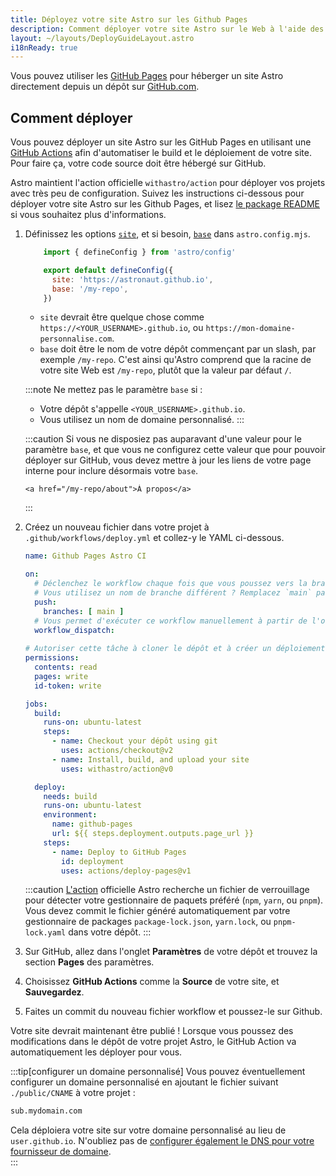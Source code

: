 ```yaml
---
title: Déployez votre site Astro sur les Github Pages
description: Comment déployer votre site Astro sur le Web à l'aide des Github Pages.
layout: ~/layouts/DeployGuideLayout.astro
i18nReady: true
---
```


Vous pouvez utiliser les [GitHub Pages](https://pages.github.com/) pour héberger un site Astro directement depuis un dépôt sur [GitHub.com](https://github.com/).

## Comment déployer

Vous pouvez déployer un site Astro sur les GitHub Pages en utilisant une [GitHub Actions](https://github.com/features/actions) afin d'automatiser le build et le déploiement de votre site. Pour faire ça, votre code source doit être hébergé sur GitHub.

Astro maintient l'action officielle `withastro/action` pour déployer vos projets avec très peu de configuration. Suivez les instructions ci-dessous pour déployer votre site Astro sur les Github Pages, et lisez [le package README](https://github.com/withastro/action) si vous souhaitez plus d'informations.

1. Définissez les options [`site`](/fr/reference/configuration-reference/#site), et si besoin, [`base`](/fr/reference/configuration-reference/#base) dans `astro.config.mjs`.

    ```js title="astro.config.mjs" ins={4-5}
        import { defineConfig } from 'astro/config'
   
        export default defineConfig({
          site: 'https://astronaut.github.io',
          base: '/my-repo',
        })
    ```
    - `site` devrait être quelque chose comme `https://<YOUR_USERNAME>.github.io`, ou `https://mon-domaine-personnalise.com`.
    - `base` doit être le nom de votre dépôt commençant par un slash, par exemple `/my-repo`. C'est ainsi qu'Astro comprend que la racine de votre site Web est `/my-repo`, plutôt que la valeur par défaut `/`.
    
    :::note
    Ne mettez pas le paramètre `base` si :

    - Votre dépôt s'appelle `<YOUR_USERNAME>.github.io`.
    - Vous utilisez un nom de domaine personnalisé.
    :::

    :::caution
   Si vous ne disposiez pas auparavant d'une valeur pour le paramètre `base`, et que vous ne configurez cette valeur que pour pouvoir déployer sur GitHub, vous devez mettre à jour les liens de votre page interne pour inclure désormais votre `base`.

    ```astro
    <a href="/my-repo/about">À propos</a>
    ```
    :::

2. Créez un nouveau fichier dans votre projet à `.github/workflows/deploy.yml` et collez-y le YAML ci-dessous.

    ```yaml title="deploy.yml"
    name: Github Pages Astro CI

    on:
      # Déclenchez le workflow chaque fois que vous poussez vers la branche `main`
      # Vous utilisez un nom de branche différent ? Remplacez `main` par le nom de votre branche
      push:
        branches: [ main ]
      # Vous permet d'exécuter ce workflow manuellement à partir de l'onglet Actions sur GitHub.
      workflow_dispatch:
      
    # Autoriser cette tâche à cloner le dépôt et à créer un déploiement de page
    permissions:
      contents: read
      pages: write
      id-token: write

    jobs:
      build:
        runs-on: ubuntu-latest
        steps:
          - name: Checkout your dépôt using git
            uses: actions/checkout@v2          
          - name: Install, build, and upload your site
            uses: withastro/action@v0

      deploy:
        needs: build
        runs-on: ubuntu-latest
        environment:
          name: github-pages
          url: ${{ steps.deployment.outputs.page_url }}
        steps:
          - name: Deploy to GitHub Pages
            id: deployment
            uses: actions/deploy-pages@v1
    ```
    
    :::caution
   [L'action](https://github.com/withastro/action) officielle Astro recherche un fichier de verrouillage pour détecter votre gestionnaire de paquets préféré (`npm`, `yarn`, ou `pnpm`). Vous devez commit le fichier généré automatiquement par votre gestionnaire de packages `package-lock.json`, `yarn.lock`, ou `pnpm-lock.yaml` dans votre dépôt.
    :::

3. Sur GitHub, allez dans l'onglet **Paramètres** de votre dépôt et trouvez la section **Pages** des paramètres.  

4. Choisissez **GitHub Actions** comme la **Source** de votre site, et **Sauvegardez**.

5. Faites un commit du nouveau fichier workflow et poussez-le sur Github.
  
Votre site devrait maintenant être publié ! Lorsque vous poussez des modifications dans le dépôt de votre projet Astro, le GitHub Action va automatiquement les déployer pour vous.

:::tip[configurer un domaine personnalisé]
Vous pouvez éventuellement configurer un domaine personnalisé en ajoutant le fichier suivant `./public/CNAME` à votre projet : 

```txt title="public/CNAME"
sub.mydomain.com
```

Cela déploiera votre site sur votre domaine personnalisé au lieu de `user.github.io`. N'oubliez pas de [configurer également le DNS pour votre fournisseur de domaine](https://docs.github.com/en/pages/configuring-a-custom-domain-for-your-github-pages-site/managing-a-custom-domain-for-your-github-pages-site#configuring-a-subdomain).   
:::

